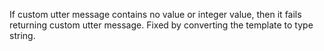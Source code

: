 If custom utter message contains no value or integer value, then it fails
returning custom utter message. Fixed by converting the template to type string.